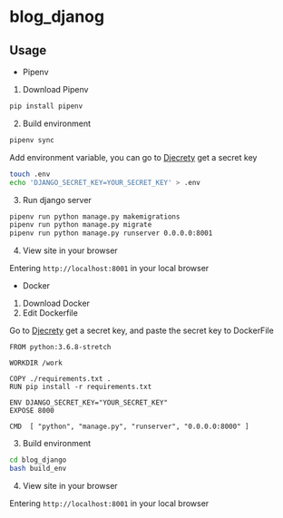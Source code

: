 # blog_djanog
## Usage
- Pipenv
1. Download Pipenv
```sh
pip install pipenv
```

2. Build environment
```sh
pipenv sync
```

Add environment variable, you can go to [Djecrety](https://djecrety.ir) get a secret key
```sh
touch .env
echo 'DJANGO_SECRET_KEY=YOUR_SECRET_KEY' > .env
```

3. Run django server
```sh
pipenv run python manage.py makemigrations
pipenv run python manage.py migrate
pipenv run python manage.py runserver 0.0.0.0:8001
```

4. View site in your browser

Entering `http://localhost:8001` in your local browser

- Docker

1. Download Docker
2. Edit Dockerfile

Go to [Djecrety](https://djecrety.ir) get a secret key, and paste the secret key to DockerFile
```docker
FROM python:3.6.8-stretch

WORKDIR /work

COPY ./requirements.txt .
RUN pip install -r requirements.txt

ENV DJANGO_SECRET_KEY="YOUR_SECRET_KEY"
EXPOSE 8000

CMD  [ "python", "manage.py", "runserver", "0.0.0.0:8000" ]
```

3. Build environment
```sh
cd blog_django
bash build_env
```

4. View site in your browser

Entering `http://localhost:8001` in your local browser
